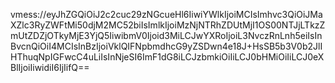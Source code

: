 vmess://eyJhZGQiOiJ2c2cuc29zNGcueHl6IiwiYWlkIjoiMCIsImhvc3QiOiJMaXZlc3RyZWFtMi50djM2MC52biIsImlkIjoiMzNjNTRhZDUtMjI1OS00NTJjLTkzZmUtZDZjOTkyMjE3YjQ5IiwibmV0Ijoid3MiLCJwYXRoIjoiL3NvczRnLnh5eiIsInBvcnQiOiI4MCIsInBzIjoiVklQIFNpbmdhcG9yZSDwn4e18J+HsSB5b3V0b2JlIHThuqNpIGFwcC4uLiIsInNjeSI6ImF1dG8iLCJzbmkiOiIiLCJ0bHMiOiIiLCJ0eXBlIjoiIiwidiI6IjIifQ==
